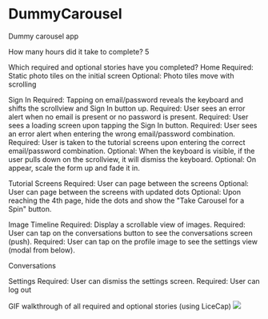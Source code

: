 DummyCarousel
=============

Dummy carousel app


How many hours did it take to complete?
5

Which required and optional stories have you completed?
Home
Required: Static photo tiles on the initial screen
Optional: Photo tiles move with scrolling

Sign In
Required: Tapping on email/password reveals the keyboard and shifts the scrollview and Sign In button up.
Required: User sees an error alert when no email is present or no password is present.
Required: User sees a loading screen upon tapping the Sign In button.
Required: User sees an error alert when entering the wrong email/password combination.
Required: User is taken to the tutorial screens upon entering the correct email/password combination.
Optional: When the keyboard is visible, if the user pulls down on the scrollview, it will dismiss the keyboard.
Optional: On appear, scale the form up and fade it in.

Tutorial Screens
Required: User can page between the screens
Optional: User can page between the screens with updated dots
Optional: Upon reaching the 4th page, hide the dots and show the "Take Carousel for a Spin" button.

Image Timeline
Required: Display a scrollable view of images.
Required: User can tap on the conversations button to see the conversations screen (push).
Required: User can tap on the profile image to see the settings view (modal from below).

Conversations

Settings
Required: User can dismiss the settings screen.
Required: User can log out

GIF walkthrough of all required and optional stories (using LiceCap)
![](https://dl.dropboxusercontent.com/u/2800293/DummyCarousel.gif)
